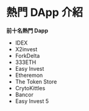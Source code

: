 # 熱門 DApp 介紹

**前十名熱門 Dapp**

* IDEX
* X2invest
* ForkDelta
* 333ETH
* Easy Invest
* Etheremon
* The Token Store
* CrytoKittles
* Bancor
* Easy Invest 5